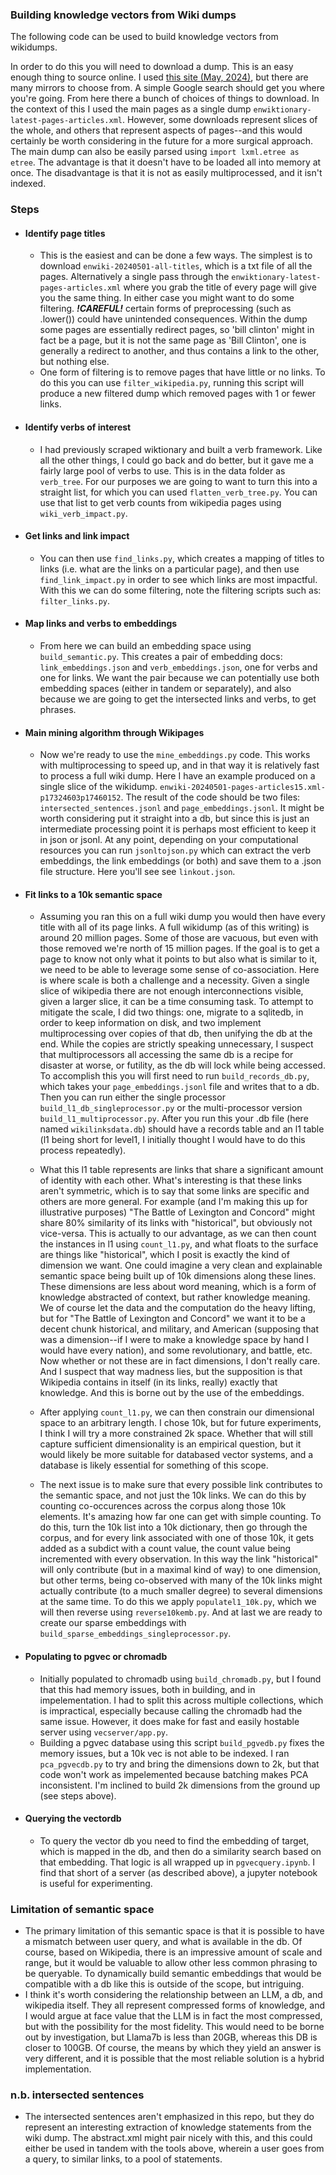 ### Building knowledge vectors from Wiki dumps

The following code can be used to build knowledge vectors from wikidumps. 

In order to do this you will need to download a dump. This is an easy enough thing to source online. I used [this site (May, 2024)](https://wikimedia.bringyour.com/enwiki/20240501/), but there are many mirrors to choose from. A simple Google search should get you where you're going. From here there a bunch of choices of things to download. In the context of this I used the main pages as a single dump `enwiktionary-latest-pages-articles.xml`. However, some downloads represent slices of the whole, and others that represent aspects of pages--and this would certainly be worth considering in the future for a more surgical approach.  The main dump can also be easily parsed using `import lxml.etree as etree`. The advantage is that it doesn't have to be loaded all into memory at once. The disadvantage is that it is not as easily multiprocessed, and it isn't indexed. 

### Steps

* #### Identify page titles
    * This is the easiest and can be done a few ways. The simplest is to download `enwiki-20240501-all-titles`, which is a txt file of all the pages. Alternatively a single pass through the `enwiktionary-latest-pages-articles.xml` where you grab the title of every page will give you the same thing. In either case you might want to do some filtering. ***!CAREFUL!*** certain forms of preprocessing (such as .lower()) could have unintended consequences. Within the dump some pages are essentially redirect pages, so 'bill clinton' might in fact be a page, but it is not the same page as 'Bill Clinton', one is generally a redirect to another, and thus contains a link to the other, but nothing else.
    *  One form of filtering is to remove pages that have little or no links. To do this you can use `filter_wikipedia.py`, running this script will produce a new filtered dump which removed pages with 1 or fewer links. 
* #### Identify verbs of interest
    * I had previously scraped wiktionary and built a verb framework. Like all the other things, I could go back and do better, but it gave me a fairly large pool of verbs to use. This is in the data folder as `verb_tree`. For our purposes we are going to want to turn this into a straight list, for which you can used `flatten_verb_tree.py`. You can use that list to get verb counts from wikipedia pages using `wiki_verb_impact.py`. 
* #### Get links and link impact
    * You can then use `find_links.py`, which creates a mapping of titles to links (i.e. what are the links on a particular page), and then use `find_link_impact.py` in order to see which links are most impactful. With this we can do some filtering, note the filtering scripts such as: `filter_links.py`. 
* #### Map links and verbs to embeddings
    * From here we can build an embedding space using `build_semantic.py`. This creates a pair of embedding docs: `link_embeddings.json` and `verb_embeddings.json`, one for verbs and one for links. We want the pair because we can potentially use both embedding spaces (either in tandem or separately), and also because we are going to get the intersected links and verbs, to get phrases. 
* #### Main mining algorithm through Wikipages
    * Now we're ready to use the `mine_embeddings.py` code. This works with multiprocessing to speed up, and in that way it is relatively fast to process a full wiki dump. Here I have an example produced on a single slice of the wikidump. `enwiki-20240501-pages-articles15.xml-p17324603p17460152`. The result of the code should be two files: `intersected_sentences.jsonl` and `page_embeddings.jsonl`. It might be worth considering put it straight into a db, but since this is just an intermediate processing point it is perhaps most efficient to keep it in json or jsonl. At any point, depending on your computational resources you can run `jsonltojson.py` which can extract the verb embeddings, the link embeddings (or both) and save them to a .json file structure. Here you'll see see `linkout.json`. 
* #### Fit links to a 10k semantic space
    * Assuming you ran this on a full wiki dump you would then have every title with all of its page links. A full wikidump (as of this writing) is around 20 million pages. Some of those are vacuous, but even with those removed we're north of 15 million pages. If the goal is to get a page to know not only what it points to but also what is similar to it, we need to be able to leverage some sense of co-association. Here is where scale is both a challenge and a necessity. Given a single slice of wikipedia there are not enough interconnections visible, given a larger slice, it can be a time consuming task. To attempt to mitigate the scale, I did two things: one, migrate to a sqlitedb, in order to keep information on disk, and two implement multiprocessing over copies of that db, then unifying the db at the end. While the copies are strictly speaking unnecessary, I suspect that multiprocessors all accessing the same db is a recipe for disaster at worse, or futility, as the db will lock while being accessed. To accomplish this you will first need to run `build_records_db.py`, which takes your `page_embeddings.jsonl` file and writes that to a db. Then you can run either the single processor `build_l1_db_singleprocessor.py` or the multi-processor version `build_l1_multiprocessor.py`. After you run this your .db file (here named `wikilinksdata.db`) should have a records table and an l1 table (l1 being short for level1, I initially thought I would have to do this process repeatedly). 

    * What this l1 table represents are links that share a significant amount of identity with each other. What's interesting is that these links aren't symmetric, which is to say that some links are specific and others are more general. For example (and I'm making this up for illustrative purposes) "The Battle of Lexington and Concord" might share 80% similarity of its links with "historical", but obviously not vice-versa. This is actually to our advantage, as we can then count the instances in l1 using `count_l1.py`, and what floats to the surface are things like "historical", which I posit is exactly the kind of dimension we want. One could imagine a very clean and explainable semantic space being built up of 10k dimensions along these lines. These dimensions are less about word meaning, which is a form of knowledge abstracted of context, but rather knowledge meaning. We of course let the data and the computation do the heavy lifting, but for "The Battle of Lexington and Concord" we want it to be a decent chunk historical, and military, and American (supposing that was a dimension--if I were to make a knowledge space by hand I would have every nation), and some revolutionary, and battle, etc. Now whether or not these are in fact dimensions, I don't really care. And I suspect that way madness lies, but the supposition is that Wikipedia contains in itself (in its links, really) exactly that knowledge. And this is borne out by the use of the embeddings. 

    * After applying `count_l1.py`, we can then constrain our dimensional space to an arbitrary length. I chose 10k, but for future experiments, I think I will try a more constrained 2k space. Whether that will still capture sufficient dimensionality is an empirical question, but it would likely be more suitable for databased vector systems, and a database is likely essential for something of this scope. 

    * The next issue is to make sure that every possible link contributes to the semantic space, and not just the 10k links. We can do this by counting co-occurences across the corpus along those 10k elements. It's amazing how far one can get with simple counting. To do this, turn the 10k list into a 10k dictionary, then go through the corpus, and for every link associated with one of those 10k, it gets added as a subdict with a count value, the count value being incremented with every observation. In this way the link "historical" will only contribute (but in a maximal kind of way) to one dimension, but other terms, being co-observed with many of the 10k links might actually contribute (to a much smaller degree) to several dimensions at the same time. To do this we apply `populatel1_10k.py`, which we will then reverse using `reverse10kemb.py`. And at last we are ready to create our sparse embeddings with `build_sparse_embeddings_singleprocessor.py`. 
* #### Populating to pgvec or chromadb
    * Initially populated to chromadb using `build_chromadb.py`, but I found that this had memory issues, both in building, and in impelementation. I had to split this across multiple collections, which is impractical, especially because calling the chromadb had the same issue. However, it does make for fast and easily hostable server using `vecserver/app.py`. 
    * Building a pgvec database using this script `build_pgvedb.py` fixes the memory issues, but a 10k vec is not able to be indexed. I ran `pca_pgvecdb.py` to try and bring the dimensions down to 2k, but that code won't work as impelemented because batching makes PCA inconsistent. I'm inclined to build 2k dimensions from the ground up (see steps above).
* #### Querying the vectordb
    * To query the vector db you need to find the embedding of target, which is mapped in the db, and then do a similarity search based on that embedding. That logic is all wrapped up in `pgvecquery.ipynb`. I find that short of a server (as described above), a jupyter notebook is useful for experimenting. 

### Limitation of semantic space
* The primary limitation of this semantic space is that it is possible to have a mismatch between user query, and what is available in the db. Of course, based on Wikipedia, there is an impressive amount of scale and range, but it would be valuable to allow other less common phrasing to be queryable. To dynamically build semantic embeddings that would be compatible with a db like this is outside of the scope, but intriguing. 
* I think it's worth considering the relationship between an LLM, a db, and wikipedia itself. They all represent compressed forms of knowledge, and I would argue at face value that the LLM is in fact the most compressed, but with the possibility for the most fidelity. This would need to be borne out by investigation, but Llama7b is less than 20GB, whereas this DB is closer to 100GB. Of course, the means by which they yield an answer is very different, and it is possible that the most reliable solution is a hybrid implementation. 

### n.b. intersected sentences
* The intersected sentences aren't emphasized in this repo, but they do represent an interesting extraction of knowledge statements from the wiki dump. The abstract.xml might pair nicely with this, and this could either be used in tandem with the tools above, wherein a user goes from a query, to similar links, to a pool of statements. 
